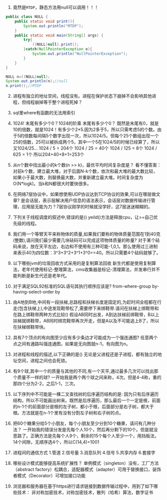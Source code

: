 1. 竟然是`MTDP`，静态方法用null可以调用！！！
```java
public class NULL {
	public static void print(){
		System.out.println("MTDP");
	}
	public static void main(String[] args) {
		try{
			((NULL)null).print();
		}catch(NullPointerException e){
			System.out.println("NullPointerException");
		}
	}
}
```
```java
NULL n=((NULL)null);
System.out.println(n);//null
n.print();//MTDP
```

2. 进程有独立的地址空间，线程没有。进程在保护状态下崩掉不会影响其他进程，但线程崩掉等于整个进程死掉？

3. sql里where有函数的无法用索引

4. 1024! 末尾有多少个0？1024的阶乘 末尾有多少个0？
既然是末尾有0，就是10的倍数，就是1024！有多少个2*5.因为2多于5，所以只需考虑5的个数。由于5的倍数每间隔5个数字出现一次，所以1024/5。但每个25个数组出现一个25的倍数，25可以被拆成两个5，其中一个5在1024/5的时候已经算了，所以又1024/25...
1024 / 5 = 204个
1024 / 25 = 40个
1024 / 125 = 8个
1024 / 625 = 1个
所以204+40+8+1=253个

5. 从n个数中找出最小的k个数(n >> k)，最优平均时间复杂度是？
看不懂答案：对前k个数，建立最大堆，对于后面N-k个数，依次和最大堆的最大数比较，如果小于最大数，则替换最大数，并重新建立最大堆。时间复杂度为O(N*logk)。当k和N都很大时要快很多。

6. 在网络7层协议中，如果想使用UDP协议达到TCP协议的效果,可以在哪层做文章?
是会话层，表示层解决用户信息的语法表示，会话层对数据传输进行管理，应用层无能为力？7层协议刚学的时候就没学好，这7层迷迷糊糊的。

7. 下列关于线程调度的叙述中,错误的是()
yeild()方法是释放cpu，让>=自己优先级的线程。

8. 我们用一个等臂天平来称物体的质量,如果我们要称的物体质量范围在1到40克(整数),请问我们最少需要几块砝码可以完成这项物体质量的称量?
对于某个砝码来说，放在天平左边，右边和不使用有三种可能-1,0,1。那么使用过三进制来表示40为四位数：3^3+3^2+3^1+3^0==40。所以只需要4个砝码就够了。

9. 以下哪些jvm的垃圾回收方式采用的是复制算法回收
新生代都是使用复制算法，老年代使用标记-整理算法，cms收集器是标记-清理算法，并发串行并不能判断是新生代还是老年代。

10. 对于满足SQL92标准的SQL语句其执行顺序应该是?
from-where-group by-having-select-order by

11. 由A地到B地,中间有一段扶梯,总路程和扶梯长度是固定的,为赶时间全程都在行走(包含扶梯上),中途发现鞋带松了,需要停下来绑鞋带.请问在扶梯上绑鞋带和在路上绑鞋带两种方式比较()
假设AB同时出发，A到达扶梯前绑鞋带，B以上扶梯就绑鞋带，AB同时绑完鞋带再次开走，但是A以及不可能追上B了，所以在扶梯绑鞋带快。

12. 具有7个顶点的有向图至少应有多少条边才可能成为一个强连通图?
任意两个点之间有通路叫强连通图，如果是无向图就n-1，有向图为n。

13. 对进程和线程的描述,以下正确的是()
无论是父进程还是子进程，都有独立的地址空间，进程之间也会死锁。

14. 有9个球,其中一个的质量与其他的不同,有一个天平,通过最多几次可以找出那个质量不一样的球?
一开始我是两个两个球之间来称，4次。但是4-4称，重的那四个分为2-2，之后1-1，三次。

15. 以下序列中不可能是一棵二叉查找树的后序遍历结构的是:
因为只有后序遍历结构，所以不可能画出树来。既然是后序遍历，那么最后一个一定是根，前面的n-1个的前面部分是根的左子树，都小于根，后面部分是右子树，都大于根。方法就是在n-1个里有没有分割左子树和右子树的点。

16. 把60个糖果分给5个小朋友，每个小朋友至少分到10个糖果，请问有几种分法？
一开始我的错误分发是先每个人10个，然后再分剩下的10个。但是就没思路了。正确方法是先每个人9个，剩余的15个每个人至少一个，用挡板法，14个间隙，无顺序选4个，所以C(14,4)=1001

17. 进程间的通信方式
1.管道
2.信号量
3.消息队列
4.信号
5.共享内存
6.套接字

18. 哪些设计模式能够提高系统扩展性？
单例模式（singleton）没有，工厂方法（abstract factory）松耦合，适配器模式（adapter）可用于替换接口，装饰者模式（Decorator）可增加接口功能

19. 浏览器和服务器在基于https进行请求链接到数据传输过程中，用到了如下哪些技术：
非对称加密技术，对称加密技术，散列（哈希）算法，数字证书